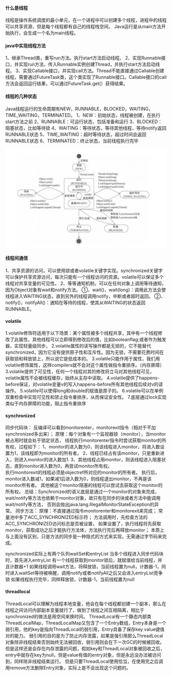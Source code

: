 #### 什么是线程
线程是操作系统调度的最小单元，在一个进程中可以创建多个线程，进程中的线程可以共享资源，但是每个线程都有自己的线程栈空间。
Java运行是从main方法开始执行，会生成一个名为main线程。

#### java中实现线程方法
1、继承Thread类，重写run方法。执行start方法启动线程。
2、实现Runnable接口，并实现run方法，传入Runnable实例创建Thread，并执行start方法启动线程。
3、实现Callable接口，并实现call方法。Thread不能直接通过Callable创建线程，需要通过FutureTask类，这个类实现了Runnable接口。Callable接口的call方法会返回运行结果，可以通过FutureTask.get(）获得结果。

#### 线程的几种状态
Java线程运行的生命周期有NEW，RUNNABLE，BLOCKED，WAITING，TIME_WAITING，TERMINATED。
1、NEW：初始状态，线程被创建，在执行start方法之前
2、RUNNABLE：可运行状态，包括准备和运行
3、BLOCKED：阻塞状态，比如等待锁
4、WAITING：等待状态，等待其他线程，等待notify返回RUNNABLE状态
5、TIME_WAITING：超时等待状态，超过时间会返回RUNNABLE状态
6、TERMINATED：终止状态，当前线程执行完毕

![](/images/线程流传状态图.png)

#### 线程间通信
1、共享资源的访问，可以使用锁或者volatile关键字实现。synchronized关键字可以保护共享资源访问，每次只能有一个线程访问的资源。volatile可以保证多个线程对共享变量的可见性。
2、等等通知机制，可以在任何对象上调用等待通知，因为Object对象有wait和notify方法。
①、wait()，wait(long)：调用此方法会使线程进入WAITING状态，直到另外的线程调用notify，中断或者超时返回。
②、notify()，notifyAll()：通知在等待的线程，使其从WAITING的状态返回RUNNABLE。

#### volatile
1.volatile修饰符适用于以下场景：某个属性被多个线程共享，其中有一个线程修改了此属性，其他线程可以立即得到修改后的值，比如booleanflag;或者作为触发器，实现轻量级同步。
2.volatile属性的读写操作都是无锁的，它不能替代synchronized，因为它没有提供原子性和互斥性。因为无锁，不需要花费时间在获取锁和释放锁上，所以说它是低成本的。
3.volatile只能作用于属性，我们用volatile修饰属性，这样compilers就不会对这个属性做指令重排序。（内存屏障）
3.volatile提供了可见性，任何一个线程对其的修改将立马对其他线程可见，volatile属性不会被线程缓存，始终从主存中读取。
4.volatile提供了happens-before保证，对volatile变量v的写入happens-before所有其他线程后续对v的读操作。
5.volatile可以使得long和double的赋值是原子的。
6.volatile可以在单例双重检查中实现可见性和禁止指令重排序，从而保证安全性。
7.底层通过lock实现类似于内存屏障的功能，阻止指令重排序

#### synchronized
同步代码块：
反编译可以看到monitorenter，monitorexit指令（相对于不加synchronized多出来）；
原理：每个对象有一个监视器锁（monitor），当monitor被占用时就会处于锁定状态，
线程执行monitorenter指令时尝试获取monitor的所有权，过程如下：
1、monitor的进入数为0，则该线程进入monitor，将进入数设置为1，该线程即为monitor的所有者。
2、线程已经占有该monitor，只是重新进入，则进入monitor的进入数加1.
3、其他线程占用monitor，则该线程进入阻塞状态，直到monitor进入数为0，再尝试monitor所有权。  
执行monitorexit的线程必须是objectref所对应的monitor的所有者。
执行后，monitor进入数减1，如果减1后进入数为0，则线程退出monitor，不再是该monitor所有者。
其他被这个monitor阻塞的线程可以尝试去获取这个monitor的所有权。
总结：Synchronized的语义底层是通过一个monitor的对象来完成，
    wait/notify等方法也依赖于monitor对象，故只有在同步的块或者方法中能调用wait/notify等方法，
    否则会抛出java.lang.IllegalMonitorStateException的异常。
同步方法：
原理：不直接通过指令monitorenter和monitorexit来完成；
    常量池中多了ACC_SYNCHRONIZED标示符；
    方法调用时，先检查方法的ACC_SYNCHRONIZED访问标志是否被设置，
    如果设置了，执行线程将先获取monitor，获取成功之后才能执行方法体，方法执行完后再释放monitor；
    本质上与上面没有区别，只是方法的同步是一种隐式的方式来实现，无需通过字节码来完成。

synchronized实际上有两个队列waitSet和entryList
当多个线程进入同步代码块时，首先进入entryList
有一个线程获取到monitor锁后，就赋值给当前线程，并且计数器+1
如果线程调用wait方法，将释放锁，当前线程置为null，计数器-1，同时进入waitSet等待被唤醒，调用notify或者notifyAll之后又会进入entryList竞争锁
如果线程执行完毕，同样释放锁，计数器-1，当前线程置为null

#### threadlocal
ThreadLocal可以理解为线程本地变量，他会在每个线程都创建一个副本，那么在线程之间访问内部副本变量就行了，做到了线程之间互相隔离，相比于synchronized的做法是用空间来换时间。
ThreadLocal有一个静态内部类ThreadLocalMap，ThreadLocalMap又包含了一个Entry数组，Entry本身是一个弱引用，他的key是指向ThreadLocal的弱引用，Entry具备了保存key value键值对的能力。
弱引用的目的是为了防止内存泄露，如果是强引用那么ThreadLocal对象除非线程结束否则始终无法被回收，弱引用则会在下一次GC的时候被回收。
但是这样还是会存在内存泄露的问题，假如key和ThreadLocal对象被回收之后，entry中就存在key为null，但是value有值的entry对象，但是永远没办法被访问到，同样除非线程结束运行。
但是只要ThreadLocal使用恰当，在使用完之后调用remove方法删除Entry对象，实际上是不会出现这个问题的。